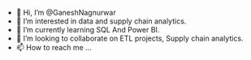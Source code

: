 - 👋 Hi, I’m @GaneshNagnurwar
- 👀 I’m interested in data and supply chain analytics.
- 🌱 I’m currently learning SQL And Power BI.
- 💞️ I’m looking to collaborate on ETL projects, Supply chain analytics.
- 📫 How to reach me ...

<!---
GaneshNagnurwar/GaneshNagnurwar is a ✨ special ✨ repository because its `README.md` (this file) appears on your GitHub profile.
You can click the Preview link to take a look at your changes.
--->
